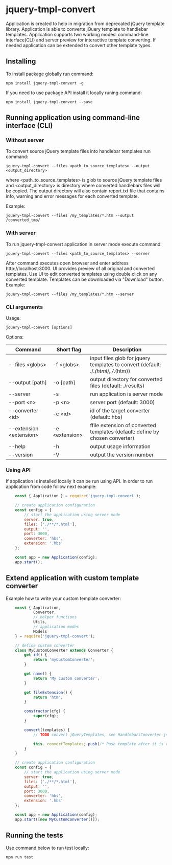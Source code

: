 # jquery-tmpl-convert

Application is created to help in migration from deprecated jQuery template library. Application is able to converte jQuery template to handlebar templates. Application supports two working modes: command-line interface(CLI) and server preview for interactive template converting. If needed application can be extended to convert other template types.

## Installing
To install package globally run command:
```
npm install jquery-tmpl-convert -g
```

If you need to use package API install it locally runing command:
```
npm install jquery-tmpl-convert --save
```

## Running application using command-line interface (CLI)

### Without server

To convert source jQuery template files into handlebar templates run command:
```
jquery-tmpl-convert --files <path_to_source_templates> --output <output_directory>
```
where <path_to_source_templates> is glob to source jQuery template files and <output_directory> is directory where converted handlebars files will be copied. The output directory will also contain report.txt file that contains info, warning and error messages for each converted template.

Example:
```
jquery-tmpl-convert --files /my_templates/*.htm --output /converted_tmp/
```
### With server
To run jquery-tmpl-convert application in server mode execute command:

```
jquery-tmpl-convert --files <path_to_source_templates> --server
```
After command executes open browser and enter address http://localhost:3000. UI provides preview of all original and converted templates. Use UI to edit converted templates using double click on any converted template. Templates can be downloaded via "Download" button.
Example:
```
jquery-tmpl-convert --files /my_templates/*.htm --server
```

### CLI arguments
Usage:
```
jquery-tmpl-convert [options]
```
Options:

| Command                      | Short flag       | Description |
| -----------------------------|------------------|-------------|
| --files &lt;globs&gt;        | -f &lt;globs&gt; | input files glob for jquery templates to convert (default: ./*.(html),./*.(htm)) |
| --output [path]              | -o [path]        | output directory for converted files (default: ./results) |
| --server                     | -s               | run application is server mode |
| --port &lt;n&gt;             | -p &lt;n&gt;     | server port (default: 3000) |
| --converter &lt;id&gt;       | -c &lt;id&gt;          | id of the target converter (default: hbs) |
| --extension &lt;extension&gt;| -e &lt;extension&gt;   | ffile extension of converted templates (default: define by chosen converter) |
| --help                       | -h               | output usage information |
| --version                    | -V               | output the version number |

### Using API
If application is installed locally it can be run using API. In order to run application from code follow next example:
```javascript
	const { Application } = require('jquery-tmpl-convert');

	// create application configuration
	const config = {
		// start the application using server mode
		server: true,
		files: ['./**/*.html'],
		output: '',
		port: 3000,
		converter: 'hbs',
		extension: '.hbs'
	};

	const app = new Application(config);
	app.start();
```

## Extend application with custom template converter
Example how to write your custom template converter:
```javascript
	const { Application,
			Converter,
			// helper functions
			Utils,
			// application modes
			Models
	} = require('jquery-tmpl-convert');

	// define custom converter
	class MyCustomConverter extends Converter {
		get id() {
			return 'myCustomConverter';
		}

		get name() {
			return 'My custom converter';
		}

		get fileExtension() {
			return 'htm';
		}

		constructor(cfg) {
			super(cfg);
		}

		convert(templates) {
			// TODO convert jQueryTemplates, see HandlebarsConverter.js for more details

			this._convertTemplates;.push(/* Push template after it is converted */);
		}
	}

	// create application configuration
	const config = {
		// start the application using server mode
		server: true,
		files: ['./**/*.html'],
		output: '',
		port: 3000,
		converter: 'hbs',
		extension: '.hbs'
	};

	const app = new Application(config);
	app.start([new MyCustomConverter()]);
```

## Running the tests
Use command below to run test locally:
```
npm run test
```
